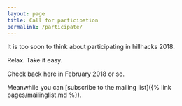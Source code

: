 ```yaml
---
layout: page
title: Call for participation
permalink: /participate/
---
```


It is too soon to think about participating in hillhacks 2018.

Relax.  Take it easy.

Check back here in February 2018 or so.

Meanwhile you can [subscribe to the mailing list]({% link pages/mailinglist.md %}).
